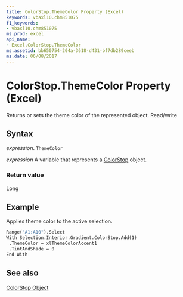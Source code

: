 ```yaml
---
title: ColorStop.ThemeColor Property (Excel)
keywords: vbaxl10.chm851075
f1_keywords:
- vbaxl10.chm851075
ms.prod: excel
api_name:
- Excel.ColorStop.ThemeColor
ms.assetid: bb650754-204a-3618-d431-bf7db289ceeb
ms.date: 06/08/2017
---
```



# ColorStop.ThemeColor Property (Excel)

Returns or sets the theme color of the represented object. Read/write


## Syntax

 _expression_. `ThemeColor`

 _expression_ A variable that represents a [ColorStop](Excel.ColorStop.md) object.


### Return value

Long


## Example

Applies theme color to the active selection.


```vb
Range("A1:A10").Select 
With Selection.Interior.Gradient.ColorStop.Add(1) 
 .ThemeColor = xlThemeColorAccent1 
 .TintAndShade = 0 
End With
```


## See also


[ColorStop Object](Excel.ColorStop.md)

